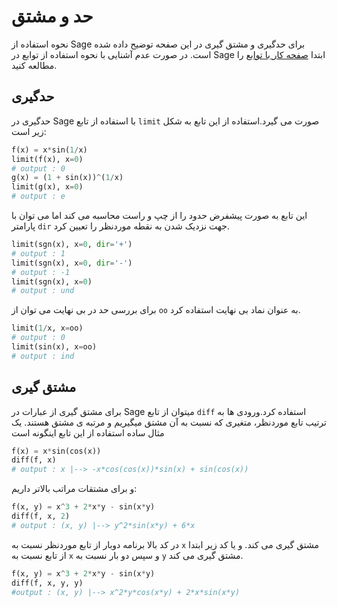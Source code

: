 # حد و مشتق

نحوه استفاده از Sage  برای حدگیری و مشتق گیری در این صفحه توضیح داده شده است. در صورت عدم آشنایی با نحوه استفاده از توابع در Sage ابتدا [صفحه کار با توابع](sagemath-functions.md) را مطالعه کنید.

## حدگیری
حدگیری در Sage با استفاده از تابع `limit` صورت می گیرد.استفاده از این تابع به شکل زیر است:

```python
f(x) = x*sin(1/x)
limit(f(x), x=0)
# output : 0
g(x) = (1 + sin(x))^(1/x)
limit(g(x), x=0)
# output : e
```

این تابع به صورت پیشفرض حدود را از چپ و راست محاسبه می کند اما می توان با پارامتر `dir` جهت نزدیک شدن به نقطه موردنظر را تعیین کرد.
```python
limit(sgn(x), x=0, dir='+')
# output : 1
limit(sgn(x), x=0, dir='-')
# output : -1
limit(sgn(x), x=0)
# output : und
```
برای بررسی حد در بی نهایت می توان از `oo` به عنوان نماد بی نهایت استفاده کرد.
```python
limit(1/x, x=oo)
# output : 0
limit(sin(x), x=oo)
# output : ind
```
## مشتق گیری
برای مشتق گیری از عبارات در Sage میتوان از تابع `diff` استفاده کرد.ورودی ها به ترتیب تابع موردنظر، متغیری که نسبت به آن مشتق میگیریم و مرتبه ی مشتق هستند.
یک مثال ساده استفاده از این تابع اینگونه است
```python
f(x) = x*sin(cos(x))
diff(f, x)
# output : x |--> -x*cos(cos(x))*sin(x) + sin(cos(x))
```
و برای مشتقات مراتب بالاتر داریم:
```python
f(x, y) = x^3 + 2*x*y - sin(x*y)
diff(f, x, 2)
# output : (x, y) |--> y^2*sin(x*y) + 6*x
```
در کد بالا برنامه دوبار از تابع موردنظر نسبت به `x` مشتق گیری می کند.
و یا کد زیر  ابتدا از تابع نسبت به `x` و سپس دو بار نسبت به `y` مشتق گیری می کند.
```python
f(x, y) = x^3 + 2*x*y - sin(x*y)
diff(f, x, y, y)
#output : (x, y) |--> x^2*y*cos(x*y) + 2*x*sin(x*y)
```
